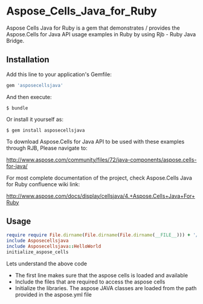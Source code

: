 # Aspose_Cells_Java_for_Ruby
Aspose Cells Java for Ruby is a gem that demonstrates / provides the Aspose.Cells for Java API usage examples in Ruby by using Rjb - Ruby Java Bridge.

## Installation

Add this line to your application's Gemfile:

```ruby
gem 'asposecellsjava'
```

And then execute:

    $ bundle

Or install it yourself as:

    $ gem install asposecellsjava

To download Aspose.Cells for Java API to be used with these examples through RJB, Please navigate to:

http://www.aspose.com/community/files/72/java-components/aspose.cells-for-java/

For most complete documentation of the project, check Aspose.Cells Java for Ruby confluence wiki link:

http://www.aspose.com/docs/display/cellsjava/4.+Aspose.Cells+Java+For+Ruby

## Usage

```ruby
require require File.dirname(File.dirname(File.dirname(__FILE__))) + '/lib/asposecellsjava'
include Asposecellsjava
include Asposecellsjava::HelloWorld
initialize_aspose_cells
```
Lets understand the above code
* The first line makes sure that the aspose cells is loaded and available 
* Include the files that are required to access the aspose cells
* Initialize the libraries. The aspose JAVA classes are loaded from the path provided in the aspose.yml file
